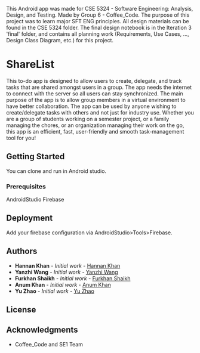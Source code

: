 This Android app was made for CSE 5324 - Software Engineering: Analysis, Design, and Testing. Made by Group 6 - Coffee_Code.
The purpose of this project was to learn major SFT ENG principles. All design materials can be found in the CSE 5324 folder.
The final design notebook is in the Iteration 3 'final' folder, and contains all planning work (Requirements, Use Cases, ..., Design Class Diagram, etc.) for this project.

# ShareList

This to-do app is designed to allow users to create, delegate, and track tasks that are shared
amongst users in a group. The app needs the internet to connect with the server so all users
can stay synchronized. The main purpose of the app is to allow group members in a virtual environment
to have better collaboration. The app can be used by anyone wishing to create/delegate tasks
with others and not just for industry use. Whether you are a group of students working on a semester
project, or a family managing the chores, or an organization managing their work on the go, this app
is an efficient, fast, user-friendly and smooth task-management tool for you!

## Getting Started

You can clone and run in Android studio.

### Prerequisites

AndroidStudio
Firebase

## Deployment

Add your firebase configuration via AndroidStudio>Tools>Firebase.

## Authors

* **Hannan Khan** - *Initial work* - [Hannan Khan](https://github.com/hannankhan888)
* **Yanzhi Wang** - *Initial work* - [Yanzhi Wang](https://github.com/yxw1001827416)
* **Furkhan Shaikh** - *Initial work* - [Furkhan Shaikh](https://github.com/FurkhanShaikh)
* **Anum Khan** - *Initial work* - [Anum Khan](https://github.com/anumkhan94)
* **Yu Zhao** - *Initial work* - [Yu Zhao](https://github.com/zhaoyufrank)

## License



## Acknowledgments

* Coffee_Code and SE1 Team
